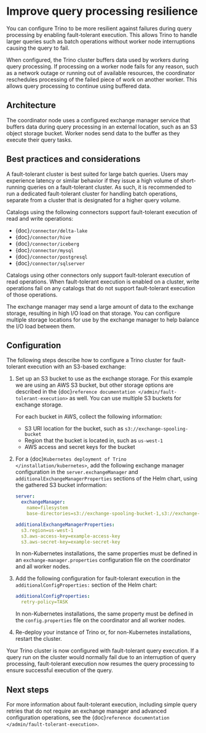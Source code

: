 # Improve query processing resilience

You can configure Trino to be more resilient against failures during query
processing by enabling fault-tolerant execution. This allows Trino to handle
larger queries such as batch operations without worker node interruptions
causing the query to fail.

When configured, the Trino cluster buffers data used by workers during query
processing. If processing on a worker node fails for any reason, such as a
network outage or running out of available resources, the coordinator
reschedules processing of the failed piece of work on another worker. This
allows query processing to continue using buffered data.

## Architecture

The coordinator node uses a configured exchange manager service that buffers
data during query processing in an external location, such as an S3 object
storage bucket. Worker nodes send data to the buffer as they execute their
query tasks.

## Best practices and considerations

A fault-tolerant cluster is best suited for large batch queries. Users may
experience latency or similar behavior if they issue a high volume of
short-running queries on a fault-tolerant cluster. As such, it is recommended to
run a dedicated fault-tolerant cluster for handling batch operations, separate
from a cluster that is designated for a higher query volume.

Catalogs using the following connectors support fault-tolerant execution of read
and write operations:

- {doc}`/connector/delta-lake`
- {doc}`/connector/hive`
- {doc}`/connector/iceberg`
- {doc}`/connector/mysql`
- {doc}`/connector/postgresql`
- {doc}`/connector/sqlserver`

Catalogs using other connectors only support fault-tolerant execution of read
operations. When fault-tolerant execution is enabled on a cluster, write
operations fail on any catalogs that do not support fault-tolerant
execution of those operations.

The exchange manager may send a large amount of data to the exchange storage,
resulting in high I/O load on that storage. You can configure multiple storage
locations for use by the exchange manager to help balance the I/O load between
them.

## Configuration

The following steps describe how to configure a Trino cluster for
fault-tolerant execution with an S3-based exchange:

1. Set up an S3 bucket to use as the exchange storage. For this example we are
   using an AWS S3 bucket, but other storage options are described in the
   {doc}`reference documentation </admin/fault-tolerant-execution>`
   as well. You can use multiple S3 buckets for exchange storage.

   For each bucket in AWS, collect the following information:

   - S3 URI location for the bucket, such as `s3://exchange-spooling-bucket`
   - Region that the bucket is located in, such as `us-west-1`
   - AWS access and secret keys for the bucket

2. For a {doc}`Kubernetes deployment of Trino </installation/kubernetes>`, add
   the following exchange manager configuration in the
   `server.exchangeManager` and `additionalExchangeManagerProperties`
   sections of the Helm chart, using the gathered S3 bucket information:

   ```yaml
   server:
     exchangeManager:
       name=filesystem
       base-directories=s3://exchange-spooling-bucket-1,s3://exchange-spooling-bucket-2

   additionalExchangeManagerProperties:
     s3.region=us-west-1
     s3.aws-access-key=example-access-key
     s3.aws-secret-key=example-secret-key
   ```

   In non-Kubernetes installations, the same properties must be defined in an
   `exchange-manager.properties` configuration file on the coordinator and
   all worker nodes.

3. Add the following configuration for fault-tolerant execution in the
   `additionalConfigProperties:` section of the Helm chart:

   ```yaml
   additionalConfigProperties:
     retry-policy=TASK
   ```

   In non-Kubernetes installations, the same property must be defined in the
   `config.properties` file on the coordinator and all worker nodes.

4. Re-deploy your instance of Trino or, for non-Kubernetes
   installations, restart the cluster.

Your Trino cluster is now configured with fault-tolerant query
execution. If a query run on the cluster would normally fail due to an
interruption of query processing, fault-tolerant execution now resumes the
query processing to ensure successful execution of the query.

## Next steps

For more information about fault-tolerant execution, including simple query
retries that do not require an exchange manager and advanced configuration
operations, see the {doc}`reference documentation
</admin/fault-tolerant-execution>`.
